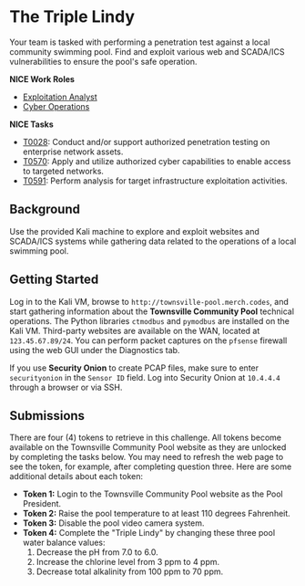 # The Triple Lindy

Your team is tasked with performing a penetration test against a local community swimming pool. Find and exploit various web and SCADA/ICS vulnerabilities to ensure the pool's safe operation.

**NICE Work Roles**

- [Exploitation Analyst](https://niccs.cisa.gov/workforce-development/nice-framework/)
- [Cyber Operations](https://niccs.cisa.gov/workforce-development/nice-framework/)

**NICE Tasks**
- [T0028](https://niccs.cisa.gov/workforce-development/nice-framework/): Conduct and/or support authorized penetration testing on enterprise network assets.
- [T0570](https://niccs.cisa.gov/workforce-development/nice-framework/): Apply and utilize authorized cyber capabilities to enable access to targeted networks.
- [T0591](https://niccs.cisa.gov/workforce-development/nice-framework/): Perform analysis for target infrastructure exploitation activities.

## Background

Use the provided Kali machine to explore and exploit websites and SCADA/ICS systems while gathering data related to the operations of a local swimming pool.

## Getting Started

Log in to the Kali VM, browse to `http://townsville-pool.merch.codes`, and start gathering information about the **Townsville Community Pool** technical operations. The Python libraries `ctmodbus` and `pymodbus` are  installed on the Kali VM. Third-party websites are available on the WAN, located at `123.45.67.89/24`. You can perform packet captures on the `pfsense` firewall using the web GUI under the Diagnostics tab.

If you use **Security Onion** to create PCAP files, make sure to enter `securityonion` in the `Sensor ID` field. Log into Security Onion at `10.4.4.4` through a browser or via SSH.

## Submissions

There are four (4) tokens to retrieve in this challenge. All tokens become available on the Townsville Community Pool website as they are unlocked by completing the tasks below. You may need to refresh the web page to see the token, for example, after completing question three. Here are some additional details about each token:

- **Token 1:** Login to the Townsville Community Pool website as the Pool President.
- **Token 2:** Raise the pool temperature to at least 110 degrees Fahrenheit.
- **Token 3:** Disable the pool video camera system.
- **Token 4:** Complete the "Triple Lindy" by changing these three pool water balance values:
	1. Decrease the pH from 7.0 to 6.0.
	2. Increase the chlorine level from 3 ppm to 4 ppm.
	3. Decrease total alkalinity from 100 ppm to 70 ppm.
